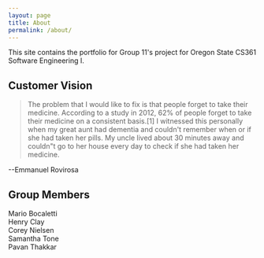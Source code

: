```yaml
---
layout: page
title: About
permalink: /about/
---
```


This site contains the portfolio for Group 11's project for Oregon State CS361 Software Engineering I.

## Customer Vision  
  
>The problem that I would like to fix is that people forget to take their medicine. According to a study in 2012, 62% of people forget to take their medicine on a consistent basis.[1] I witnessed this personally when my great aunt had dementia and couldn't remember when or if she had taken her pills. My uncle lived about 30 minutes away and couldn"t go to her house every day to check if she had taken her medicine.  

--Emmanuel Rovirosa
 
## Group Members

Mario Bocaletti  
Henry Clay  
Corey Nielsen  
Samantha Tone  
Pavan Thakkar  

